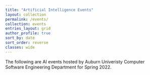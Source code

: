 ```yaml
---
title: "Artificial Intelligence Events"
layout: collection
permalink: /events/
collection: events
entries_layout: grid
author_profile: true
sort_by: date
sort_order: reverse
classes: wide
---
```


The following are AI events hosted by Auburn Univeristy Computer Software Engineering Department for Spring 2022.
